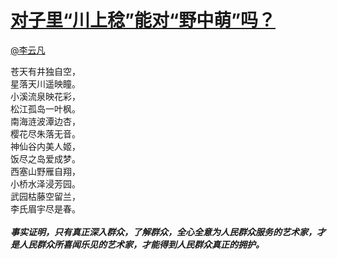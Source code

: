 
#  [对子里“川上稔”能对“野中萌”吗？](https://zhihu.com/questions/30979021)



[@李云凡](https://zhihu.com/people/abdcc7c17635c34d30ba963e2949e2fa)

苍天有井独自空， <br>星落天川遥映瞳。 <br>小溪流泉映花彩， <br>松江孤岛一叶枫。 <br>南海涟波潭边杏， <br>樱花尽朱落无音。 <br>神仙谷内美人姬， <br>饭尽之岛爱成梦。 <br>西塞山野雁自翔， <br>小桥水泽浸芳园。 <br>武园枯藤空留兰， <br>李氏眉宇尽是春。<br><br><b><i>事实证明，只有真正深入群众，了解群众，全心全意为人民群众服务的艺术家，才是人民群众所喜闻乐见的艺术家，才能得到人民群众真正的拥护。</i></b>